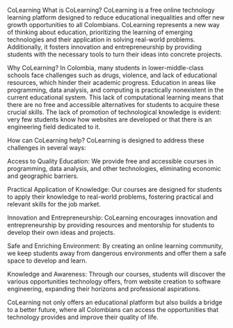 
CoLearning
What is CoLearning?
CoLearning is a free online technology learning platform designed to reduce educational inequalities and offer new growth opportunities to all Colombians. CoLearning represents a new way of thinking about education, prioritizing the learning of emerging technologies and their application in solving real-world problems. Additionally, it fosters innovation and entrepreneurship by providing students with the necessary tools to turn their ideas into concrete projects.

Why CoLearning?
In Colombia, many students in lower-middle-class schools face challenges such as drugs, violence, and lack of educational resources, which hinder their academic progress. Education in areas like programming, data analysis, and computing is practically nonexistent in the current educational system. This lack of computational learning means that there are no free and accessible alternatives for students to acquire these crucial skills. The lack of promotion of technological knowledge is evident: very few students know how websites are developed or that there is an engineering field dedicated to it.

How can CoLearning help?
CoLearning is designed to address these challenges in several ways:

Access to Quality Education: We provide free and accessible courses in programming, data analysis, and other technologies, eliminating economic and geographic barriers.

Practical Application of Knowledge: Our courses are designed for students to apply their knowledge to real-world problems, fostering practical and relevant skills for the job market.

Innovation and Entrepreneurship: CoLearning encourages innovation and entrepreneurship by providing resources and mentorship for students to develop their own ideas and projects.

Safe and Enriching Environment: By creating an online learning community, we keep students away from dangerous environments and offer them a safe space to develop and learn.

Knowledge and Awareness: Through our courses, students will discover the various opportunities technology offers, from website creation to software engineering, expanding their horizons and professional aspirations.

CoLearning not only offers an educational platform but also builds a bridge to a better future, where all Colombians can access the opportunities that technology provides and improve their quality of life.
